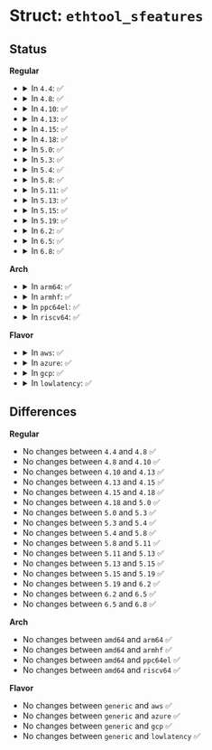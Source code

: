 # Struct: <code>ethtool_sfeatures</code>

## Status
<b>Regular</b>
<ul>
<li>
<details>
<summary>In <code>4.4</code>: ✅</summary>

```c
struct ethtool_sfeatures {
    __u32 cmd;
    __u32 size;
    struct ethtool_set_features_block features[0];
};
```
</details>
</li>
<li>
<details>
<summary>In <code>4.8</code>: ✅</summary>

```c
struct ethtool_sfeatures {
    __u32 cmd;
    __u32 size;
    struct ethtool_set_features_block features[0];
};
```
</details>
</li>
<li>
<details>
<summary>In <code>4.10</code>: ✅</summary>

```c
struct ethtool_sfeatures {
    __u32 cmd;
    __u32 size;
    struct ethtool_set_features_block features[0];
};
```
</details>
</li>
<li>
<details>
<summary>In <code>4.13</code>: ✅</summary>

```c
struct ethtool_sfeatures {
    __u32 cmd;
    __u32 size;
    struct ethtool_set_features_block features[0];
};
```
</details>
</li>
<li>
<details>
<summary>In <code>4.15</code>: ✅</summary>

```c
struct ethtool_sfeatures {
    __u32 cmd;
    __u32 size;
    struct ethtool_set_features_block features[0];
};
```
</details>
</li>
<li>
<details>
<summary>In <code>4.18</code>: ✅</summary>

```c
struct ethtool_sfeatures {
    __u32 cmd;
    __u32 size;
    struct ethtool_set_features_block features[0];
};
```
</details>
</li>
<li>
<details>
<summary>In <code>5.0</code>: ✅</summary>

```c
struct ethtool_sfeatures {
    __u32 cmd;
    __u32 size;
    struct ethtool_set_features_block features[0];
};
```
</details>
</li>
<li>
<details>
<summary>In <code>5.3</code>: ✅</summary>

```c
struct ethtool_sfeatures {
    __u32 cmd;
    __u32 size;
    struct ethtool_set_features_block features[0];
};
```
</details>
</li>
<li>
<details>
<summary>In <code>5.4</code>: ✅</summary>

```c
struct ethtool_sfeatures {
    __u32 cmd;
    __u32 size;
    struct ethtool_set_features_block features[0];
};
```
</details>
</li>
<li>
<details>
<summary>In <code>5.8</code>: ✅</summary>

```c
struct ethtool_sfeatures {
    __u32 cmd;
    __u32 size;
    struct ethtool_set_features_block features[0];
};
```
</details>
</li>
<li>
<details>
<summary>In <code>5.11</code>: ✅</summary>

```c
struct ethtool_sfeatures {
    __u32 cmd;
    __u32 size;
    struct ethtool_set_features_block features[0];
};
```
</details>
</li>
<li>
<details>
<summary>In <code>5.13</code>: ✅</summary>

```c
struct ethtool_sfeatures {
    __u32 cmd;
    __u32 size;
    struct ethtool_set_features_block features[0];
};
```
</details>
</li>
<li>
<details>
<summary>In <code>5.15</code>: ✅</summary>

```c
struct ethtool_sfeatures {
    __u32 cmd;
    __u32 size;
    struct ethtool_set_features_block features[0];
};
```
</details>
</li>
<li>
<details>
<summary>In <code>5.19</code>: ✅</summary>

```c
struct ethtool_sfeatures {
    __u32 cmd;
    __u32 size;
    struct ethtool_set_features_block features[0];
};
```
</details>
</li>
<li>
<details>
<summary>In <code>6.2</code>: ✅</summary>

```c
struct ethtool_sfeatures {
    __u32 cmd;
    __u32 size;
    struct ethtool_set_features_block features[0];
};
```
</details>
</li>
<li>
<details>
<summary>In <code>6.5</code>: ✅</summary>

```c
struct ethtool_sfeatures {
    __u32 cmd;
    __u32 size;
    struct ethtool_set_features_block features[0];
};
```
</details>
</li>
<li>
<details>
<summary>In <code>6.8</code>: ✅</summary>

```c
struct ethtool_sfeatures {
    __u32 cmd;
    __u32 size;
    struct ethtool_set_features_block features[0];
};
```
</details>
</li>
</ul>
<b>Arch</b>
<ul>
<li>
<details>
<summary>In <code>arm64</code>: ✅</summary>

```c
struct ethtool_sfeatures {
    __u32 cmd;
    __u32 size;
    struct ethtool_set_features_block features[0];
};
```
</details>
</li>
<li>
<details>
<summary>In <code>armhf</code>: ✅</summary>

```c
struct ethtool_sfeatures {
    __u32 cmd;
    __u32 size;
    struct ethtool_set_features_block features[0];
};
```
</details>
</li>
<li>
<details>
<summary>In <code>ppc64el</code>: ✅</summary>

```c
struct ethtool_sfeatures {
    __u32 cmd;
    __u32 size;
    struct ethtool_set_features_block features[0];
};
```
</details>
</li>
<li>
<details>
<summary>In <code>riscv64</code>: ✅</summary>

```c
struct ethtool_sfeatures {
    __u32 cmd;
    __u32 size;
    struct ethtool_set_features_block features[0];
};
```
</details>
</li>
</ul>
<b>Flavor</b>
<ul>
<li>
<details>
<summary>In <code>aws</code>: ✅</summary>

```c
struct ethtool_sfeatures {
    __u32 cmd;
    __u32 size;
    struct ethtool_set_features_block features[0];
};
```
</details>
</li>
<li>
<details>
<summary>In <code>azure</code>: ✅</summary>

```c
struct ethtool_sfeatures {
    __u32 cmd;
    __u32 size;
    struct ethtool_set_features_block features[0];
};
```
</details>
</li>
<li>
<details>
<summary>In <code>gcp</code>: ✅</summary>

```c
struct ethtool_sfeatures {
    __u32 cmd;
    __u32 size;
    struct ethtool_set_features_block features[0];
};
```
</details>
</li>
<li>
<details>
<summary>In <code>lowlatency</code>: ✅</summary>

```c
struct ethtool_sfeatures {
    __u32 cmd;
    __u32 size;
    struct ethtool_set_features_block features[0];
};
```
</details>
</li>
</ul>

## Differences
<b>Regular</b>
<ul>
<li>
No changes between <code>4.4</code> and <code>4.8</code> ✅
</li>
<li>
No changes between <code>4.8</code> and <code>4.10</code> ✅
</li>
<li>
No changes between <code>4.10</code> and <code>4.13</code> ✅
</li>
<li>
No changes between <code>4.13</code> and <code>4.15</code> ✅
</li>
<li>
No changes between <code>4.15</code> and <code>4.18</code> ✅
</li>
<li>
No changes between <code>4.18</code> and <code>5.0</code> ✅
</li>
<li>
No changes between <code>5.0</code> and <code>5.3</code> ✅
</li>
<li>
No changes between <code>5.3</code> and <code>5.4</code> ✅
</li>
<li>
No changes between <code>5.4</code> and <code>5.8</code> ✅
</li>
<li>
No changes between <code>5.8</code> and <code>5.11</code> ✅
</li>
<li>
No changes between <code>5.11</code> and <code>5.13</code> ✅
</li>
<li>
No changes between <code>5.13</code> and <code>5.15</code> ✅
</li>
<li>
No changes between <code>5.15</code> and <code>5.19</code> ✅
</li>
<li>
No changes between <code>5.19</code> and <code>6.2</code> ✅
</li>
<li>
No changes between <code>6.2</code> and <code>6.5</code> ✅
</li>
<li>
No changes between <code>6.5</code> and <code>6.8</code> ✅
</li>
</ul>
<b>Arch</b>
<ul>
<li>
No changes between <code>amd64</code> and <code>arm64</code> ✅
</li>
<li>
No changes between <code>amd64</code> and <code>armhf</code> ✅
</li>
<li>
No changes between <code>amd64</code> and <code>ppc64el</code> ✅
</li>
<li>
No changes between <code>amd64</code> and <code>riscv64</code> ✅
</li>
</ul>
<b>Flavor</b>
<ul>
<li>
No changes between <code>generic</code> and <code>aws</code> ✅
</li>
<li>
No changes between <code>generic</code> and <code>azure</code> ✅
</li>
<li>
No changes between <code>generic</code> and <code>gcp</code> ✅
</li>
<li>
No changes between <code>generic</code> and <code>lowlatency</code> ✅
</li>
</ul>
